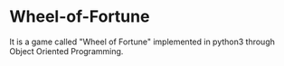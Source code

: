 # Wheel-of-Fortune
It is a game called "Wheel of Fortune" implemented in python3 through Object Oriented Programming.
